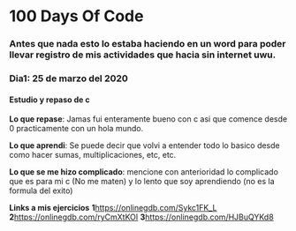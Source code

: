 # 100 Days Of Code 

### Antes que nada esto lo estaba haciendo en un word para poder llevar registro de mis actividades que hacia sin internet uwu.

### Dia1: 25 de marzo del 2020

#### Estudio y repaso de c

**Lo que repase**: Jamas fui enteramente bueno con c asi que comence desde 0 practicamente con un hola mundo.

**Lo que aprendi**: Se puede decir que volvi a entender todo lo basico desde como hacer sumas, multiplicaciones, etc, etc.

**Lo que se me hizo complicado**: mencione con anterioridad lo complicado que es para mi c (No me maten) y lo lento que soy aprendiendo (no es la formula del exito)

**Links a mis ejercicios**
**1**https://onlinegdb.com/Sykc1FK_L
**2**https://onlinegdb.com/ryCmXtKOI
**3**https://onlinegdb.com/HJBuQYKd8





